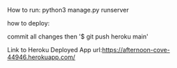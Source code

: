 How to run:
python3 manage.py runserver

how to deploy:

commit all changes then
'$ git push heroku main' 

Link to Heroku Deployed App
url:https://afternoon-cove-44946.herokuapp.com/


